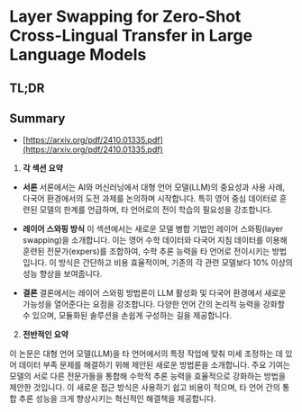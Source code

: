 # Layer Swapping for Zero-Shot Cross-Lingual Transfer in Large Language Models
## TL;DR
## Summary
- [https://arxiv.org/pdf/2410.01335.pdf](https://arxiv.org/pdf/2410.01335.pdf)

1. **각 섹션 요약**

- **서론**
  서론에서는 AI와 머신러닝에서 대형 언어 모델(LLM)의 중요성과 사용 사례, 다국어 환경에서의 도전 과제를 논의하며 시작합니다. 특히 영어 중심 데이터로 훈련된 모델의 한계를 언급하며, 타 언어로의 전이 학습의 필요성을 강조합니다.

- **레이어 스와핑 방식**
  이 섹션에서는 새로운 모델 병합 기법인 레이어 스와핑(layer swapping)을 소개합니다. 이는 영어 수학 데이터와 다국어 지침 데이터를 이용해 훈련된 전문가(expers)를 조합하여, 수학 추론 능력을 타 언어로 전이시키는 방법입니다. 이 방식은 간단하고 비용 효율적이며, 기존의 각 관련 모델보다 10% 이상의 성능 향상을 보여줍니다.

- **결론**
  결론에서는 레이어 스와핑 방법론이 LLM 활성화 및 다국어 환경에서 새로운 가능성을 열어준다는 요점을 강조합니다. 다양한 언어 간의 논리적 능력을 강화할 수 있으며, 모듈화된 솔루션을 손쉽게 구성하는 길을 제공합니다.

2. **전반적인 요약**

이 논문은 대형 언어 모델(LLM)을 타 언어에서의 특정 작업에 맞춰 미세 조정하는 데 있어 데이터 부족 문제를 해결하기 위해 제안된 새로운 방법론을 소개합니다. 주요 기여는 모델의 서로 다른 전문가들을 통합해 수학적 추론 능력을 효율적으로 강화하는 방법을 제안한 것입니다. 이 새로운 접근 방식은 사용하기 쉽고 비용이 적으며, 타 언어 간의 통합 추론 성능을 크게 향상시키는 혁신적인 해결책을 제공합니다.